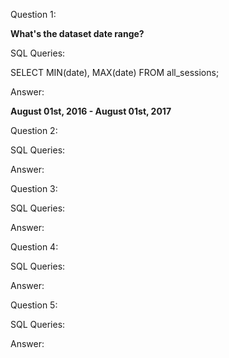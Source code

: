 Question 1: 

**What's the dataset date range?**

SQL Queries:

SELECT 	MIN(date), 
		MAX(date)
FROM 	all_sessions;

Answer: 

**August 01st, 2016 - August 01st, 2017**



Question 2: 

SQL Queries:

Answer:



Question 3: 

SQL Queries:

Answer:



Question 4: 

SQL Queries:

Answer:



Question 5: 

SQL Queries:

Answer:

